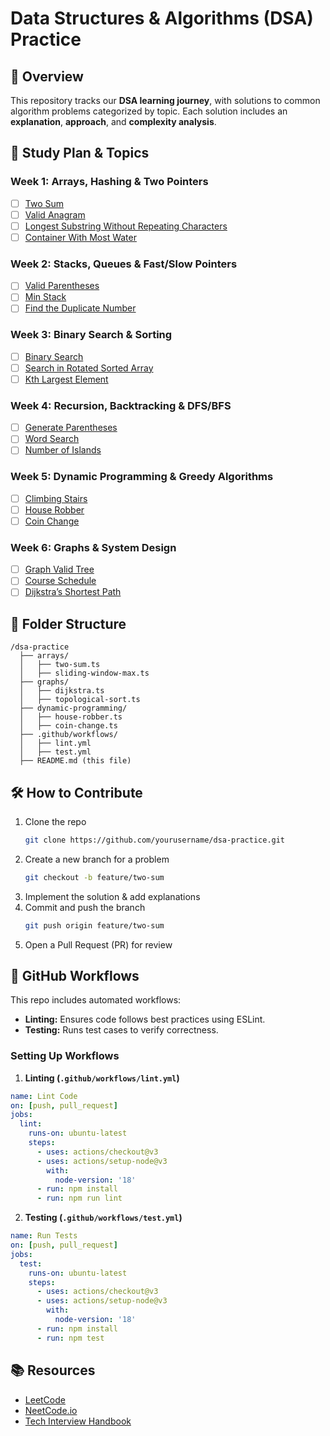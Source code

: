 # Data Structures & Algorithms (DSA) Practice

## 📌 **Overview**
This repository tracks our **DSA learning journey**, with solutions to common algorithm problems categorized by topic. Each solution includes an **explanation**, **approach**, and **complexity analysis**.

## 📅 **Study Plan & Topics**

### **Week 1: Arrays, Hashing & Two Pointers**
- [ ] [Two Sum](https://leetcode.com/problems/two-sum/)
- [ ] [Valid Anagram](https://leetcode.com/problems/valid-anagram/)
- [ ] [Longest Substring Without Repeating Characters](https://leetcode.com/problems/longest-substring-without-repeating-characters/)
- [ ] [Container With Most Water](https://leetcode.com/problems/container-with-most-water/)

### **Week 2: Stacks, Queues & Fast/Slow Pointers**
- [ ] [Valid Parentheses](https://leetcode.com/problems/valid-parentheses/)
- [ ] [Min Stack](https://leetcode.com/problems/min-stack/)
- [ ] [Find the Duplicate Number](https://leetcode.com/problems/find-the-duplicate-number/)

### **Week 3: Binary Search & Sorting**
- [ ] [Binary Search](https://leetcode.com/problems/binary-search/)
- [ ] [Search in Rotated Sorted Array](https://leetcode.com/problems/search-in-rotated-sorted-array/)
- [ ] [Kth Largest Element](https://leetcode.com/problems/kth-largest-element-in-an-array/)

### **Week 4: Recursion, Backtracking & DFS/BFS**
- [ ] [Generate Parentheses](https://leetcode.com/problems/generate-parentheses/)
- [ ] [Word Search](https://leetcode.com/problems/word-search/)
- [ ] [Number of Islands](https://leetcode.com/problems/number-of-islands/)

### **Week 5: Dynamic Programming & Greedy Algorithms**
- [ ] [Climbing Stairs](https://leetcode.com/problems/climbing-stairs/)
- [ ] [House Robber](https://leetcode.com/problems/house-robber/)
- [ ] [Coin Change](https://leetcode.com/problems/coin-change/)

### **Week 6: Graphs & System Design**
- [ ] [Graph Valid Tree](https://leetcode.com/problems/graph-valid-tree/)
- [ ] [Course Schedule](https://leetcode.com/problems/course-schedule/)
- [ ] [Dijkstra’s Shortest Path](https://leetcode.com/problems/network-delay-time/)

## 📂 **Folder Structure**
```plaintext
/dsa-practice
  ├── arrays/
  │   ├── two-sum.ts
  │   ├── sliding-window-max.ts
  ├── graphs/
  │   ├── dijkstra.ts
  │   ├── topological-sort.ts
  ├── dynamic-programming/
  │   ├── house-robber.ts
  │   ├── coin-change.ts
  ├── .github/workflows/
  │   ├── lint.yml
  │   ├── test.yml
  ├── README.md (this file)
```

## 🛠 **How to Contribute**
1. Clone the repo
   ```bash
   git clone https://github.com/yourusername/dsa-practice.git
   ```
2. Create a new branch for a problem
   ```bash
   git checkout -b feature/two-sum
   ```
3. Implement the solution & add explanations
4. Commit and push the branch
   ```bash
   git push origin feature/two-sum
   ```
5. Open a Pull Request (PR) for review

## 🚀 **GitHub Workflows**
This repo includes automated workflows:
- **Linting:** Ensures code follows best practices using ESLint.
- **Testing:** Runs test cases to verify correctness.

### **Setting Up Workflows**
1. **Linting (`.github/workflows/lint.yml`)**
```yaml
name: Lint Code
on: [push, pull_request]
jobs:
  lint:
    runs-on: ubuntu-latest
    steps:
      - uses: actions/checkout@v3
      - uses: actions/setup-node@v3
        with:
          node-version: '18'
      - run: npm install
      - run: npm run lint
```

2. **Testing (`.github/workflows/test.yml`)**
```yaml
name: Run Tests
on: [push, pull_request]
jobs:
  test:
    runs-on: ubuntu-latest
    steps:
      - uses: actions/checkout@v3
      - uses: actions/setup-node@v3
        with:
          node-version: '18'
      - run: npm install
      - run: npm test
```

## 📚 **Resources**
- [LeetCode](https://leetcode.com/)
- [NeetCode.io](https://neetcode.io/)
- [Tech Interview Handbook](https://www.techinterviewhandbook.org/)


